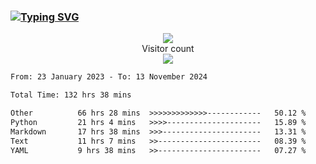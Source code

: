 ### <a href="https://git.io/typing-svg"><img src="https://readme-typing-svg.herokuapp.com?font=Fira+Code&pause=1000&width=435&lines=+Hi+%F0%9F%91%8B+There+is+Chenghow" alt="Typing SVG" /></a>
<p align="center"> 
  <img src="https://github-readme-stats.vercel.app/api?username=chenghow&show_icons=true"><br>
  Visitor count<br>
  <img src="https://profile-counter.glitch.me/chenghow/count.svg">
</p>

<!--START_SECTION:waka-->

```txt
From: 23 January 2023 - To: 13 November 2024

Total Time: 132 hrs 38 mins

Other          66 hrs 28 mins  >>>>>>>>>>>>>------------   50.12 %
Python         21 hrs 4 mins   >>>>---------------------   15.89 %
Markdown       17 hrs 38 mins  >>>----------------------   13.31 %
Text           11 hrs 7 mins   >>-----------------------   08.39 %
YAML           9 hrs 38 mins   >>-----------------------   07.27 %
```

<!--END_SECTION:waka-->
